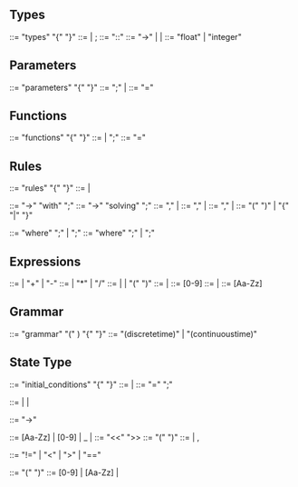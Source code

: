  
##  Types
<types> ::= "types" <symbol-name> "{" <type-declaration-list> "}"
<type-declaration-list> ::= <type-declaration> | <type-declaration> ; <type-declaration-list>
<type-declaration> ::= <symbol-name> <symbol-parameters> "::" <type-signature-list>
<type-signature-list> ::= <symbol-name> "->" <type-signature-list> | <symbol-name> | <built-in-type>
<built-in-type> ::= "float" | "integer"

## Parameters
<parameters> ::= "parameters" <symbol-name> "{" <parameter-list> "}"
<parameter-list> ::= <parameter> ";" | <parameter> <parameter-list>
<parameter> ::= <type-declaration> "=" <literal>

## Functions
<functions> ::= "functions" <symbol-name> "{" <function-list> "}"
<function-list> ::= <function> <function-list> | <function> ";"
<function> ::= <type-declaration> "=" <expression>

## Rules
<rules> ::=  "rules" <symbol-name> "{" <rules-list> "}"
<rule-list> ::= <rule> <rules-list> | <rule>


<rule> ::= <parameterized-types-left> "->" <parameterized-types-right> "with" <with-clause> ";"
<solve-rule> ::= <parameterized-type-left> "->" <parameterized-type-right> "solving" <solve-clause> ";"
<parameterized-types-left> ::= <parameterized-types> "," | <parameterized-type>
<parameterized-types-right> ::= <parameterized-types> "," | <parameterized-type>
<parameterized-types> ::= <parameterized-types> "," | <parameterized-type>
<parameterized-type> ::= <symbol-name> "(" <parameters> ")" | "{" <parameterized-types> "|" <predicate> "}"

 <with-clause> ::= <function-type> "where" <predicate> ";" | <function-type> ";"
 <solve-clause> ::= <function-type> "where" <equations> ";" | <function-type> ";"


## Expressions
<expression> ::= <term> | <expression> "+" <term> | <expression> "-" <term>
<term> ::= <factor> | <term> "*" <factor> | <term> "/" <factor>
<factor> ::= <number> | <variable> | "(" <expression> ")"
<number> ::= <digit> | <digit> <number>
<digit> ::= [0-9]
<variable> ::= <letter> | <letter> <variable>
<letter> ::= [Aa-Zz] 

## Grammar
<grammar> ::= "grammar" <time-type> <symbol-name> "(" <grammar-signature>) "{" <initial-conditions> <rules> "}"
<time-type> ::= "(discretetime)" | "(continuoustime)"

## State Type
<initial-conditions> ::= "initial_conditions" "{" <initial-condition-list> "}"
<initial-condition-list> ::= <initial-condition> | <initial-condition> <initial-condition-list>
<initial-condition> ::= <symbol-name> "=" <literal> ";"

<rules> ::= <rules> | <rule> | <solve-rule>

<grammar-signature> ::= <parameterized-types-left> "->" <parameterized-types-right>


 <symbol-name> ::= [Aa-Zz] | [0-9] | _ | <symbol-name>
 <symbol-parameters> ::= "<<" <symbol-parameter> ">>
 <symbol-parameter> ::= "(" <identifier-list> ")"
 <identifier-list> ::= <symbol-name> | <symbol-name>, <identifier-list>

 <predicate> ::= <symbol-name> "!=" <symbol-name> 
                 | <symbol-name> "<" <symbol-name> 
                 | <symbol-name> ">" <symbol-name> 
                 | <symbol-name> "==" <symbol-name>

<function-type> ::= <symbol-name> "(" <symbol-name> ")"
<literal> ::= [0-9] | [Aa-Zz] | <literal>

